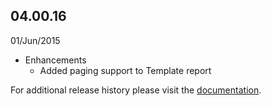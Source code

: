 
## 04.00.16

01/Jun/2015


* Enhancements
    * Added paging support to Template report


For additional release history please visit the [documentation](http://docs.dnnstuff.com/pages/sqlviewpro).
